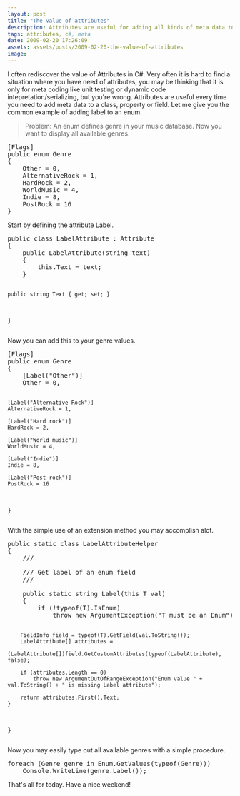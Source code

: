 ```yaml
---
layout: post
title: "The value of attributes"
description: Attributes are useful for adding all kinds of meta data to your code.
tags: attributes, c#, meta
date: 2009-02-20 17:26:09
assets: assets/posts/2009-02-20-the-value-of-attributes
image: 
---
```


<p>I often rediscover the value of Attributes in C#. Very often it is hard to find a situation where you have need of attributes, you may be thinking that it is only for meta coding like unit testing or dynamic code intepretation/serializing, but you're wrong. Attributes are useful every time you need to add meta data to a class, property or field. Let me give you the common example of adding label to an enum.</p>
<blockquote>Problem: An enum defines genre in your music database. Now you want to display all available genres.</blockquote>
<pre class="brush: csharp">[Flags]
public enum Genre
{
    Other = 0,
    AlternativeRock = 1,
    HardRock = 2,
    WorldMusic = 4,
    Indie = 8,
    PostRock = 16
}</pre>
<p>Start by defining the attribute Label.</p>
<pre class="brush: csharp">public class LabelAttribute : Attribute
{
    public LabelAttribute(string text)
    {
        this.Text = text;
    }

    public string Text { get; set; }
}</pre>
<p>Now you can add this to your genre values.</p>
<pre class="brush: csharp">[Flags]
public enum Genre
{  
    [Label("Other")]
    Other = 0,

    [Label("Alternative Rock")]
    AlternativeRock = 1,

    [Label("Hard rock")]
    HardRock = 2,

    [Label("World music")]
    WorldMusic = 4,

    [Label("Indie")]
    Indie = 8,

    [Label("Post-rock")]
    PostRock = 16
}</pre>
<p>With the simple use of an extension method you may accomplish alot.</p>
<pre class="brush: csharp">public static class LabelAttributeHelper
{
    /// <summary>
    /// Get label of an enum field
    /// </summary>
    public static string Label<T>(this T val)
    {
        if (!typeof(T).IsEnum)
            throw new ArgumentException("T must be an Enum");

        FieldInfo field = typeof(T).GetField(val.ToString());
        LabelAttribute[] attributes = 
            (LabelAttribute[])field.GetCustomAttributes(typeof(LabelAttribute), false);

        if (attributes.Length == 0)
            throw new ArgumentOutOfRangeException("Enum value " + val.ToString() + " is missing Label attribute");

        return attributes.First().Text;
    }
}</pre>
<p>Now you may easily type out all available genres with a simple procedure.</p>
<pre class="brush: csharp">foreach (Genre genre in Enum.GetValues(typeof(Genre)))
    Console.WriteLine(genre.Label());</pre>
<p>That's all for today. Have a nice weekend!</p>

